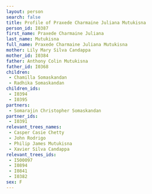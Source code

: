 ```yaml
---
layout: person
search: false
title: Profile of Praxede Charmaine Juliana Mutukisna
person_id: I0387
first_name: Praxede Charmaine Juliana
last_name: Mutukisna
full_name: Praxede Charmaine Juliana Mutukisna
mother: Lily Mary Silva Candappa
mother_id: I0384
father: Anthony Colin Mutukisna
father_id: I0368
children:
 - Chamilla Somaskandan
 - Radhika Somaskandan
children_ids:
 - I0394
 - I0395
partners:
 - Somarajin Christopher Somaskandan
partner_ids:
 - I0391
relevant_trees_names:
 - Casper Casie Chetty
 - John Rodrigo
 - Philip James Mutukisna
 - Xavier Silva Candappa
relevant_trees_ids:
 - I500097
 - I0894
 - I0841
 - I0382
sex: F
---
```


